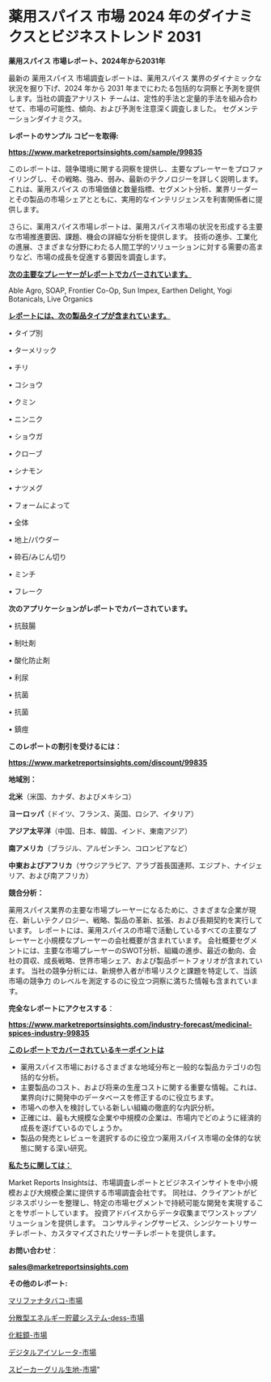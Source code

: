   # 薬用スパイス 市場 2024 年のダイナミクスとビジネストレンド 2031

<strong>薬用スパイス 市場レポート、2024年から2031年</strong>

最新の 薬用スパイス 市場調査レポートは、薬用スパイス 業界のダイナミックな状況を掘り下げ、2024 年から 2031 年までにわたる包括的な洞察と予測を提供します。当社の調査アナリスト チームは、定性的手法と定量的手法を組み合わせて、市場の可能性、傾向、および予測を注意深く調査しました。 セグメンテーションダイナミクス。



<strong>レポートのサンプル コピーを取得:</strong> <a href=https://www.marketreportsinsights.com/sample/99835>

<strong><u>https://www.marketreportsinsights.com/sample/99835</u></strong></a>

このレポートは、競争環境に関する洞察を提供し、主要なプレーヤーをプロファイリングし、その戦略、強み、弱み、最新のテクノロジーを詳しく説明します。 これは、薬用スパイス の市場価値と数量指標、セグメント分析、業界リーダーとその製品の市場シェアとともに、実用的なインテリジェンスを利害関係者に提供します。

さらに、薬用スパイス市場レポートは、薬用スパイス市場の状況を形成する主要な市場推進要因、課題、機会の詳細な分析を提供します。 技術の進歩、工業化の進展、さまざまな分野にわたる人間工学的ソリューションに対する需要の高まりなど、市場の成長を促進する要因を調査します。



<strong><u>次の主要なプレーヤーがレポートでカバーされています。</u></strong>

Able Agro, SOAP, Frontier Co-Op, Sun Impex, Earthen Delight, Yogi Botanicals, Live Organics



<strong><u><b>レポートには、次の製品タイプが含まれています。</b></u></strong>

• タイプ別

• ターメリック

• チリ

• コショウ

• クミン

• ニンニク

• ショウガ

• クローブ

• シナモン

• ナツメグ

• フォームによって

• 全体

• 地上/パウダー

• 砕石/みじん切り

• ミンチ

• フレーク



<strong><b>次のアプリケーションがレポートでカバーされています。</b></strong>

• 抗鼓腸

• 制吐剤

• 酸化防止剤

• 利尿

• 抗菌

• 抗菌

• 鎮痙



<strong><b>このレポートの割引を受けるには：</b></strong><a href=https://www.marketreportsinsights.com/discount/99835>

<strong><u>https://www.marketreportsinsights.com/discount/99835</u></strong></a>



<strong>地域別：</strong>



<strong>北米</strong>（米国、カナダ、およびメキシコ）



<strong>ヨーロッパ</strong>（ドイツ、フランス、英国、ロシア、イタリア）



<strong>アジア太平洋</strong>（中国、日本、韓国、インド、東南アジア）



<strong>南アメリカ</strong>（ブラジル、アルゼンチン、コロンビアなど）



<strong>中東およびアフリカ</strong>（サウジアラビア、アラブ首長国連邦、エジプト、ナイジェリア、および南アフリカ）



<strong>競合分析：</strong>

薬用スパイス業界の主要な市場プレーヤーになるために、さまざまな企業が現在、新しいテクノロジー、戦略、製品の革新、拡張、および長期契約を実行しています。 レポートには、薬用スパイスの市場で活動しているすべての主要なプレーヤーと小規模なプレーヤーの会社概要が含まれています。 会社概要セグメントには、主要な市場プレーヤーのSWOT分析、組織の進歩、最近の動向、会社の買収、成長戦略、世界市場シェア、および製品ポートフォリオが含まれています。 当社の競争分析には、新規参入者が市場リスクと課題を特定して、当該市場の競争力 のレベルを測定するのに役立つ洞察に満ちた情報も含まれています。



<strong>完全なレポートにアクセスする</strong>：

<a href=https://www.marketreportsinsights.com/industry-forecast/medicinal-spices-industry-99835>

<strong><u>https://www.marketreportsinsights.com/industry-forecast/medicinal-spices-industry-99835</u></strong></a>



<strong><u><b>このレポートでカバーされているキーポイントは</b></u></strong>
<ul>
  <li>薬用スパイス市場におけるさまざまな地域分布と一般的な製品カテゴリの包括的な分析。</li>
  <li>主要製品のコスト、および将来の生産コストに関する重要な情報。これは、業界向けに開発中のデータベースを修正するのに役立ちます。</li>
  <li>市場への参入を検討している新しい組織の徹底的な内訳分析。</li>
  <li>正確には、最も大規模な企業や中規模の企業は、市場内でどのように経済的成長を遂げているのでしょうか。</li>
  <li>製品の発売とレビューを選択するのに役立つ薬用スパイス市場の全体的な状態に関する深い研究。</li>
</ul>


<strong><u><b>私たちに関しては：</b></u></strong>

Market Reports Insightsは、市場調査レポートとビジネスインサイトを中小規模および大規模企業に提供する市場調査会社です。 同社は、クライアントがビジネスポリシーを整理し、特定の市場セグメントで持続可能な開発を実現することをサポートしています。 投資アドバイスからデータ収集までワンストップソリューションを提供します。 コンサルティングサービス、シンジケートリサーチレポート、カスタマイズされたリサーチレポートを提供します。



<strong><b>お問い合わせ</b></strong>：

<a href=mailto:sales@marketreportsinsights.com>

<strong><u>sales@marketreportsinsights.com</u></strong></a>



<strong>その他のレポート:</strong>

<a href=https://www.linkedin.com/pulse/マリファナタバコ-市場-2023-競争分析と事業成長-2030-analytics-avenue-360-analysis-56iaf/>マリファナタバコ-市場</a>

<a href=https://www.linkedin.com/pulse/分散型エネルギー貯蔵システム-dess-市場-2023-最新の-cagr-x10xf/>分散型エネルギー貯蔵システム-dess-市場</a>

<a href=https://www.linkedin.com/pulse/化粧鏡-市場-2030-年までの需要に焦点を当てた-2023-年調査レポート-clgxf/>化粧鏡-市場</a>

<a href=https://www.linkedin.com/pulse/デジタルアイソレータ-市場-2023-最新の-cagr-および成長分析-56dvf/>デジタルアイソレータ-市場</a>

<a href=https://www.linkedin.com/pulse/スピーカーグリル生地-市場-2023-swot-分析と成長率-2030-2xvcc/>スピーカーグリル生地-市場</a>"
